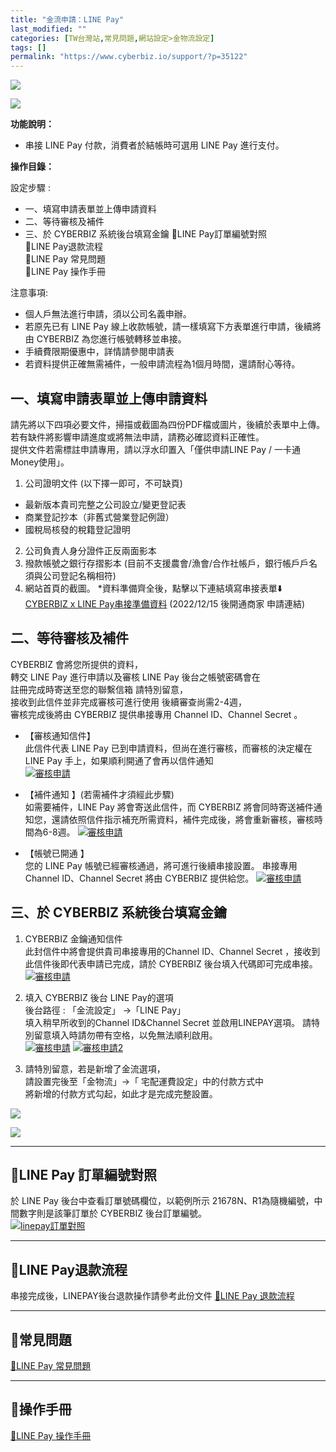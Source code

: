 ```yaml
---
title: "金流申請：LINE Pay"
last_modified: ""
categories: [TW台灣站,常見問題,網站設定>金物流設定]
tags: []
permalink: "https://www.cyberbiz.io/support/?p=35122"
---
```


![](https://www.cyberbiz.io/support/wp-content/uploads/適用站別.png)

[![](https://www.cyberbiz.io/support/wp-content/uploads/台灣站.png)](https://www.cyberbiz.io/support/?page_id=2490)

**功能說明：**  

* 串接 LINE Pay 付款，消費者於結帳時可選用 LINE Pay 進行支付。

**操作目錄：**

設定步驟 :

* 一、填寫申請表單並上傳申請資料
* 二、等待審核及補件
* 三、於 CYBERBIZ 系統後台填寫金鑰
📌LINE Pay訂單編號對照  
📌LINE Pay退款流程  
📌LINE Pay 常見問題  
📌LINE Pay 操作手冊

注意事項:  

* 個人戶無法進行申請，須以公司名義申辦。
* 若原先已有 LINE Pay 線上收款帳號，請一樣填寫下方表單進行申請，後續將由 CYBERBIZ 為您進行帳號轉移並串接。
* 手續費限期優惠中，詳情請參閱申請表
* 若資料提供正確無需補件，一般申請流程為1個月時間，還請耐心等待。



## 一、填寫申請表單並上傳申請資料

請先將以下四項必要文件，掃描或截圖為四份PDF檔或圖片，後續於表單中上傳。  
若有缺件將影響申請進度或將無法申請，請務必確認資料正確性。  
提供文件若需標註申請專用，請以浮水印置入「僅供申請LINE Pay / 一卡通 Money使用」。  


1. 公司證明文件 (以下擇一即可，不可缺頁)
* 最新版本貴司完整之公司設立/變更登記表 
* 商業登記抄本（非舊式營業登記例證）
* 國稅局核發的稅籍登記證明
2. 公司負責人身分證件正反兩面影本
3. 撥款帳號之銀行存摺影本 (目前不支援農會/漁會/合作社帳戶，銀行帳戶戶名須與公司登記名稱相符)
4. 網站首頁的截圖。
*資料準備齊全後，點擊以下連結填寫串接表單⬇️  
[CYBERBIZ x LINE
Pay串接準備資料](https://docs.google.com/forms/d/e/1FAIpQLSeefpmgOBHtkYiwvaz11DuV99v8p2DtX0dwkipexVdFEOsPjA/viewform?usp=sharing)
(2022/12/15 後開通商家 申請連結)  


## 二、等待審核及補件

CYBERBIZ 會將您所提供的資料，  
轉交 LINE Pay 進行申請以及審核 LINE Pay 後台之帳號密碼會在  
註冊完成時寄送至您的聯繫信箱 請特別留意，  
接收到此信件並非完成審核可進行使用 後續審查尚需2-4週，  
審核完成後將由 CYBERBIZ 提供串接專用 Channel ID、Channel Secret 。  



* 【審核通知信件】  
此信件代表 LINE Pay 已到申請資料，但尚在進行審核，而審核的決定權在 LINE Pay 手上，如果順利開通了會再以信件通知  
[![審核申請](https://www.cyberbiz.io/helpcenter/wp-content/uploads/LINEPAY申請01.png)](https://www.cyberbiz.io/helpcenter/wp-content/uploads/LINEPAY申請01.png)



* 【補件通知 】(若需補件才須經此步驟)  
如需要補件，LINE Pay 將會寄送此信件，而 CYBERBIZ
將會同時寄送補件通知您，還請依照信件指示補充所需資料，補件完成後，將會重新審核，審核時間為6-8週。
[![審核申請](https://www.cyberbiz.io/helpcenter/wp-content/uploads/LINEPAY申請02.png)](https://www.cyberbiz.io/helpcenter/wp-content/uploads/LINEPAY申請02.png)



* 【帳號已開通 】  
您的 LINE Pay 帳號已經審核通過，將可進行後續串接設置。 串接專用Channel ID、Channel Secret 將由 CYBERBIZ
提供給您。 [![審核申請](https://www.cyberbiz.io/helpcenter/wp-content/uploads/LINEPAY申請03.png)](https://www.cyberbiz.io/helpcenter/wp-content/uploads/LINEPAY申請03.png)

## 三、於 CYBERBIZ 系統後台填寫金鑰



1. CYBERBIZ 金鑰通知信件  
此封信件中將會提供貴司串接專用的Channel ID、Channel Secret ，接收到此信件後即代表申請已完成，請於 CYBERBIZ
後台填入代碼即可完成串接。  
[![審核申請](https://www.cyberbiz.io/helpcenter/wp-content/uploads/LINEPAY申請04.png)](https://www.cyberbiz.io/helpcenter/wp-content/uploads/LINEPAY申請04.png)



2. 填入 CYBERBIZ 後台  LINE Pay的選項  
後台路徑 : 「金流設定」 →「LINE Pay」  
填入稍早所收到的Channel ID&Channel Secret 並啟用LINEPAY選項。 請特別留意填入時請勿帶有空格，以免無法順利啟用。  
[![審核申請](https://www.cyberbiz.io/helpcenter/wp-content/uploads/LINEPAY申請05.png)](https://www.cyberbiz.io/helpcenter/wp-content/uploads/LINEPAY申請05.png)
[![審核申請2](https://www.cyberbiz.io/helpcenter/wp-content/uploads/LINEPAY申請05-1.png)](https://www.cyberbiz.io/helpcenter/wp-content/uploads/LINEPAY申請05-1.png)



3. 請特別留意，若是新增了金流選項，  
請設置完後至「金物流」→「 宅配運費設定」中的付款方式中  
將新增的付款方式勾起，如此才是完成完整設置。  

[![](https://www.cyberbiz.io/helpcenter/wp-content/uploads/綠界金流串接15.png)](https://www.cyberbiz.io/helpcenter/wp-content/uploads/綠界金流串接15.png)

[![](https://www.cyberbiz.io/helpcenter/wp-content/uploads/綠界金流串接16.png)](https://www.cyberbiz.io/helpcenter/wp-content/uploads/綠界金流串接16.png)



* * *

## 📌LINE Pay 訂單編號對照

於 LINE Pay 後台中查看訂單號碼欄位，以範例所示 21678N、R1為隨機編號，中間數字則是該筆訂單於 CYBERBIZ 後台訂單編號。  
[![linepay訂單對照](https://www.cyberbiz.io/helpcenter/wp-content/uploads/LINEPAY申請06.png)](https://www.cyberbiz.io/helpcenter/wp-content/uploads/LINEPAY申請06.png)  

* * *

## 📌LINE Pay退款流程

串接完成後，LINEPAY後台退款操作請參考此份文件 [📖LINE Pay
退款流程](https://www.cyberbiz.io/support/?p=1756)  



* * *

## 📌常見問題

[📖LINE Pay
常見問題](https://pay.line.me/portal/tw/customer/faq?categoryId=account)  



* * *

## 📌操作手冊

[📖LINE Pay 操作手冊](https://www.cyberbiz.io/support/wp-content/uploads/LINE_Pay_商店操作手冊_v5.pdf)  



